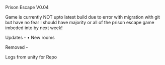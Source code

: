 Prison Escape V0.04

Game is currently NOT upto latest build due to error with migration with git but have no fear I should have majority or all of the prison escape game
imbeded into by next week!



Updates -
• New rooms

Removed - 

Logs from unity for Repo
